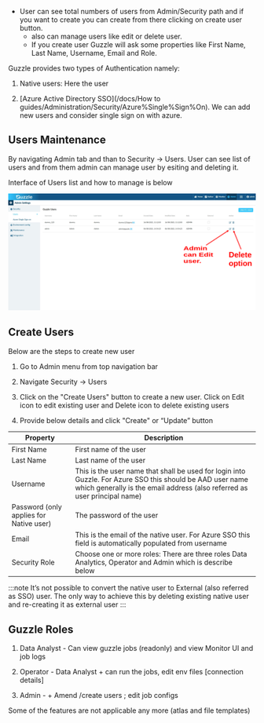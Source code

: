 - User can see total numbers of users from Admin/Security path and if you want to create you can create from there clicking on create user button.
	 - also can manage users like edit or delete user.
	 - If you create user Guzzle will ask some properties like First Name, Last Name, Username, Email and Role.

Guzzle provides two types of Authentication namely:

1. Native users: Here the user 

2. [Azure Active Directory SSO](/docs/How to guides/Administration/Security/Azure%Single%Sign%On). We can add new users and consider single sign on with azure. 

## Users Maintenance

By navigating Admin tab and than to Security -> Users.
User can see list of users and from them admin can manage user by esiting and deleting it.
 
Interface of Users list and how to manage is below 

![image alt text](/img/docs/how-to-guides/administrator/security/manage_users_1.jpg)

## Create Users

Below are the steps to create new user 

1. Go to Admin menu from top navigation bar

2. Navigate Security -> Users

3. Click on the "Create Users" button to create a new user. Click on Edit icon to edit existing user and Delete icon to delete existing users

4. Provide below details and click "Create" or “Update” button

|Property|Description|
|--- |--- |
|First Name|First name of the user|
|Last Name|Last name of the user|
|Username|This is the user name that shall be used for login into Guzzle. For Azure SSO this should be AAD user name which generally is the email address (also referred as user principal name)|
|Password (only applies for Native user)|The password of the user|
|Email|This is the email of the native user. For Azure SSO this field is automatically populated from username|
|Security Role|Choose one or more roles: There are three roles Data Analytics, Operator and Admin which is describe below|


:::note
It’s not possible to convert the native user to External (also referred as SSO) user. The only way to achieve this by deleting existing native user and re-creating it as external user
:::

## Guzzle Roles

1. Data Analyst - Can view guzzle jobs (readonly) and view Monitor UI and job logs

2. Operator - Data Analyst + can run the jobs, edit env files [connection details]

3. Admin - + Amend /create users ; edit job configs


Some of the features are not applicable any more (atlas and file templates)

